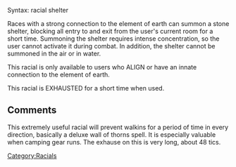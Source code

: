 Syntax: racial shelter

Races with a strong connection to the element of earth can summon a
stone shelter, blocking all entry to and exit from the user's current
room for a short time. Summoning the shelter requires intense
concentration, so the user cannot activate it during combat. In
addition, the shelter cannot be summoned in the air or in water.

This racial is only available to users who ALIGN or have an innate
connection to the element of earth.

This racial is EXHAUSTED for a short time when used.

## Comments

This extremely useful racial will prevent walkins for a period of time
in every direction, basically a deluxe wall of thorns spell. It is
especially valuable when camping gear runs. The exhause on this is very
long, about 48 tics.

[Category:Racials](Category:Racials "wikilink")
